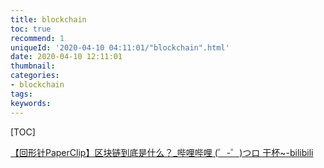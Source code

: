 ```yaml
---
title: blockchain
toc: true
recommend: 1
uniqueId: '2020-04-10 04:11:01/"blockchain".html'
date: 2020-04-10 12:11:01
thumbnail:
categories:
- blockchain
tags:
keywords:
---
```


[TOC]

<!--more-->

[【回形针PaperClip】区块链到底是什么？_哔哩哔哩 (゜-゜)つロ 干杯~-bilibili](https://www.bilibili.com/video/BV1oJ411E7Lg)

